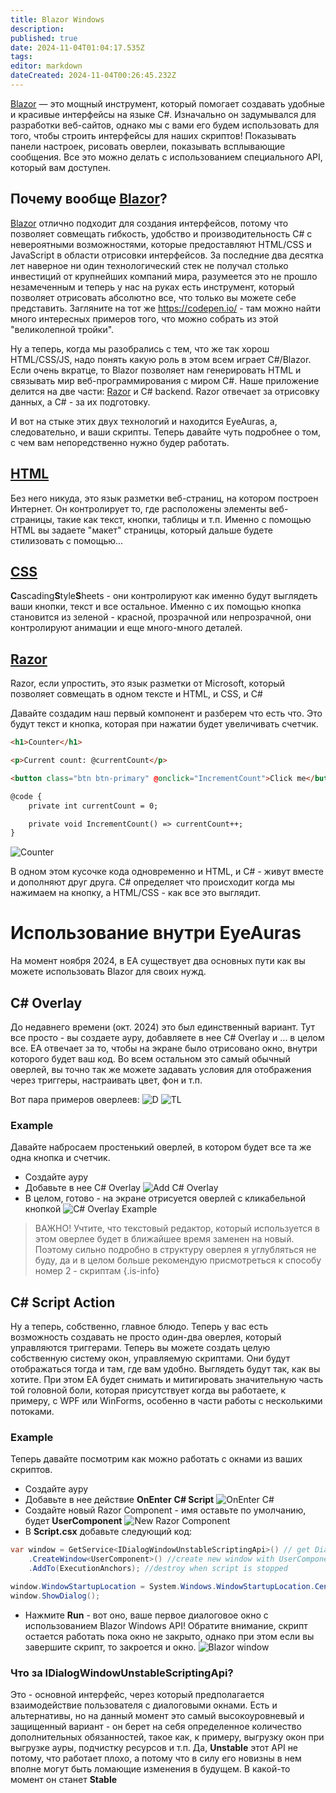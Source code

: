 ```yaml
---
title: Blazor Windows
description: 
published: true
date: 2024-11-04T01:04:17.535Z
tags: 
editor: markdown
dateCreated: 2024-11-04T00:26:45.232Z
---
```


[Blazor](https://dotnet.microsoft.com/en-us/apps/aspnet/web-apps/blazor) — это мощный инструмент, который помогает создавать удобные и красивые интерфейсы на языке C#. Изначально он задумывался для разработки веб-сайтов, однако мы с вами его будем использовать для того, чтобы строить интерфейсы для наших скриптов! Показывать панели настроек, рисовать оверлеи, показывать всплывающие сообщения. Все это можно делать с использованием специального API, который вам доступен.

## Почему вообще [Blazor](https://dotnet.microsoft.com/en-us/apps/aspnet/web-apps/blazor)?
[Blazor](https://dotnet.microsoft.com/en-us/apps/aspnet/web-apps/blazor) отлично подходит для создания интерфейсов, потому что позволяет совмещать гибкость, удобство и производительность C# с невероятными возможностями, которые предоставляют HTML/CSS и JavaScript в области отрисовки интерфейсов. За последние два десятка лет наверное ни один технологический стек не получал столько инвестиций от крупнейших компаний мира, разумеется это не прошло незамеченным и теперь у нас на руках есть инструмент, который позволяет отрисовать абсолютно все, что только вы можете себе представить. Загляните на тот же https://codepen.io/ - там можно найти много интересных примеров того, что можно собрать из этой "великолепной тройки".

Ну а теперь, когда мы разобрались с тем, что же так хорош HTML/CSS/JS, надо понять какую роль в этом всем играет C#/Blazor.
Если очень вкратце, то Blazor позволяет нам генерировать HTML и связывать мир веб-программирования с миром C#. Наше приложение делится на две части: [Razor](https://learn.microsoft.com/en-us/aspnet/core/blazor/components/?view=aspnetcore-8.0) и C# backend. Razor отвечает за отрисовку данных, а C# - за их подготовку. 

И вот на стыке этих двух технологий и находится EyeAuras, а, следовательно, и ваши скрипты. Теперь давайте чуть подробнее о том, с чем вам непоредственно нужно будер работать. 

## [HTML](https://www.w3schools.com/html/)
Без него никуда, это язык разметки веб-страниц, на котором построен Интернет. Он контролирует то, где расположены элементы веб-страницы, такие как текст, кнопки, таблицы и т.п. Именно с помощью HTML вы задаете "макет" страницы, который дальше будете стилизовать с помощью...

## [CSS](https://www.w3schools.com/html/html_css.asp)
**C**ascading**S**tyle**S**heets - они контролируют как именно будут выглядеть ваши кнопки, текст и все остальное. Именно с их помощью кнопка становится из зеленой - красной, прозрачной или непрозрачной, они контролируют анимации и еще много-много деталей. 

## [Razor](https://learn.microsoft.com/en-us/aspnet/core/blazor/components/?view=aspnetcore-8.0) 
Razor, если упростить, это язык разметки от Microsoft, который позволяет совмещать в одном тексте и HTML, и CSS, и C#

Давайте создадим наш первый компонент и разберем что есть что. Это будут текст и кнопка, которая при нажатии будет увеличивать счетчик.

```html
<h1>Counter</h1>

<p>Current count: @currentCount</p>

<button class="btn btn-primary" @onclick="IncrementCount">Click me</button>

@code {
    private int currentCount = 0;

    private void IncrementCount() => currentCount++;
}
```
![Counter](https://s3.eyeauras.net/media/2024/11/msedge_Wvy12LEOv1bGyAOA.gif)

В одном этом кусочке кода одновременно и HTML, и C# - живут вместе и дополняют друг друга. C# определяет что происходит когда мы нажимаем на кнопку, а HTML/CSS - как все это выглядит.  

# Использование внутри EyeAuras
На момент ноября 2024, в EA существует два основных пути как вы можете использовать Blazor для своих нужд.

## C# Overlay
До недавнего времени (окт. 2024) это был единственный вариант. Тут все просто - вы создаете ауру, добавляете в нее C# Overlay и ... в целом все. EA отвечает за то, чтобы на экране было отрисовано окно, внутри которого будет ваш код. Во всем остальном это самый обычный оверлей, вы точно так же можете задавать условия для отображения через триггеры, настраивать цвет, фон и т.п.

Вот пара примеров оверлеев:
![D](https://i.imgur.com/iaKm2Br.png) ![TL](http://files.eyesquad.net/screenshots/31-10-2024/1YWZKXCaFhEh7SNnSx8YMWjAf.png)

### Example
Давайте набросаем простенький оверлей, в котором будет все та же одна кнопка и счетчик.
- Создайте ауру
- Добавьте в нее C# Overlay
![Add C# Overlay](https://s3.eyeauras.net/media/2024/11/msedge_zVrveCuFgBbtBB68.png)
- В целом, готово - на экране отрисуется оверлей с кликабельной кнопкой
![C# Overlay Example](https://s3.eyeauras.net/media/2024/11/Code_MJvkplH0Iiqmm9SV.png)


> ВАЖНО! Учтите, что текстовый редактор, который используется в этом оверлее будет в ближайшее время заменен на новый. Поэтому сильно подробно в структуру оверлея я углубляться не буду, да и в целом больше рекомендую присмотреться к способу номер 2 - скриптам
{.is-info}


## C# Script Action
Ну а теперь, собственно, главное блюдо. Теперь у вас есть возможность создавать не просто один-два оверлея, который управляются триггерами. Теперь вы можете создать целую собственную систему окон, управляемую скриптами. Они будут отображаться тогда и там, где вам удобно. Выглядеть будут так, как вы хотите. При этом EA будет снимать и митигировать значительную часть той головной боли, которая присутствует когда вы работаете, к примеру, с WPF или WinForms, особенно в части работы с несколькими потоками.

### Example
Теперь давайте посмотрим как можно работать с окнами из ваших скриптов.
- Создайте ауру
- Добавьте в нее действие **OnEnter** **C# Script**
![OnEnter C#](https://s3.eyeauras.net/media/2024/11/EyeAuras_xCVTs8bdg1Y7ZU8T.png)
- Создайте новый Razor Component - имя оставьте по умолчанию, будет **UserComponent**
![New Razor Component](https://s3.eyeauras.net/media/2024/11/EyeAuras_I6MYDieptaZe5a8u.png)
- В **Script.csx** добавьте следующий код:
```csharp
var window = GetService<IDialogWindowUnstableScriptingApi>() // get DialogWindow API
    .CreateWindow<UserComponent>() //create new window with UserComponent inside
    .AddTo(ExecutionAnchors); //destroy when script is stopped

window.WindowStartupLocation = System.Windows.WindowStartupLocation.CenterScreen;
window.ShowDialog();
```
- Нажмите **Run** - вот оно, ваше первое диалоговое окно с использованием Blazor Windows API! Обратите внимание, скрипт остается работать пока окно не закрыто, однако при этом если вы завершите скрипт, то закроется и окно.
![Blazor window](https://s3.eyeauras.net/media/2024/11/EyeAuras_fmFnsjgMCW8P6Z4b.png)

### Что за IDialogWindowUnstableScriptingApi?
Это - основной интерфейс, через который предполагается взаимодействие пользователя с диалоговыми окнами. Есть и альтернативы, но на данный момент это самый высокоуровневый и защищенный вариант - он берет на себя определенное количество дополнительных обязанностей, такое как, к примеру, выгрузку окон при выгрузке ауры, подчистку ресурсов и т.п. 
Да, **Unstable** этот API не потому, что работает плохо, а потому что в силу его новизны в нем вполне могут быть ломающие изменения в будущем. В какой-то момент он станет **Stable**


